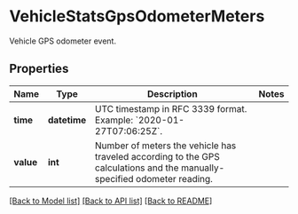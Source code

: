 # VehicleStatsGpsOdometerMeters

Vehicle GPS odometer event.
## Properties
Name | Type | Description | Notes
------------ | ------------- | ------------- | -------------
**time** | **datetime** | UTC timestamp in RFC 3339 format. Example: &#x60;2020-01-27T07:06:25Z&#x60;. | 
**value** | **int** | Number of meters the vehicle has traveled according to the GPS calculations and the manually-specified odometer reading. | 

[[Back to Model list]](../README.md#documentation-for-models) [[Back to API list]](../README.md#documentation-for-api-endpoints) [[Back to README]](../README.md)


